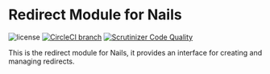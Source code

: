 # Redirect Module for Nails

![license](https://img.shields.io/badge/license-MIT-green.svg)
[![CircleCI branch](https://img.shields.io/circleci/project/github/nails/module-redirect.svg)](https://circleci.com/gh/nails/module-redirect)
[![Scrutinizer Code Quality](https://scrutinizer-ci.com/g/nails/module-redirect/badges/quality-score.png)](https://scrutinizer-ci.com/g/nails/module-redirect)

This is the redirect module for Nails, it provides an interface for creating and managing redirects.
